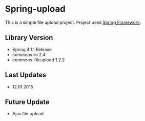 # Spring-upload

This is a simple file upload project. Project used [Spring Framework](https://spring.io/).

## Library Version

- Spring 4.1.1 Release
- commons-io 2.4
- commons-fileupload 1.2.2

## Last Updates

- 12.01.2015

## Future Update

- Ajax file upload